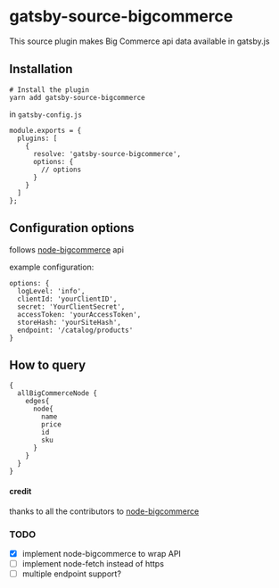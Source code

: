 # gatsby-source-bigcommerce

This source plugin makes Big Commerce api data available in gatsby.js

## Installation

```
# Install the plugin
yarn add gatsby-source-bigcommerce
```

in `gatsby-config.js`

```
module.exports = {
  plugins: [
    {
      resolve: 'gatsby-source-bigcommerce',
      options: {
        // options
      }
    }
  ]
};
```

## Configuration options

follows [node-bigcommerce](https://github.com/getconversio/node-bigcommerce) api

example configuration:

```
options: {
  logLevel: 'info',
  clientId: 'yourClientID',
  secret: 'YourClientSecret',
  accessToken: 'yourAccessToken',
  storeHash: 'yourSiteHash',
  endpoint: '/catalog/products'
}
```

## How to query

```
{
  allBigCommerceNode {
    edges{
      node{
        name
        price
        id
        sku
      }
    }
  }
}
```

#### credit

thanks to all the contributors to [node-bigcommerce](https://github.com/getconversio/node-bigcommerce)

### TODO

- [x] implement node-bigcommerce to wrap API
- [ ] implement node-fetch instead of https
- [ ] multiple endpoint support?
